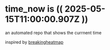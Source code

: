 # time_now is (( 2025-05-15T11:00:00.907Z ))

an automated repo that shows the currnent time

inspired by [breakingheatmap](https://github.com/breakingheatmap/breakingheatmap)